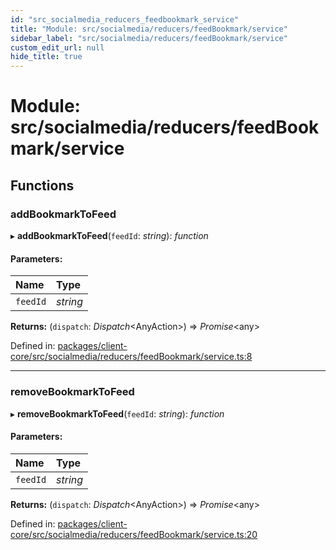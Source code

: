 ```yaml
---
id: "src_socialmedia_reducers_feedbookmark_service"
title: "Module: src/socialmedia/reducers/feedBookmark/service"
sidebar_label: "src/socialmedia/reducers/feedBookmark/service"
custom_edit_url: null
hide_title: true
---
```


# Module: src/socialmedia/reducers/feedBookmark/service

## Functions

### addBookmarkToFeed

▸ **addBookmarkToFeed**(`feedId`: *string*): *function*

#### Parameters:

Name | Type |
:------ | :------ |
`feedId` | *string* |

**Returns:** (`dispatch`: *Dispatch*<AnyAction\>) => *Promise*<any\>

Defined in: [packages/client-core/src/socialmedia/reducers/feedBookmark/service.ts:8](https://github.com/xr3ngine/xr3ngine/blob/65dfcf39a/packages/client-core/src/socialmedia/reducers/feedBookmark/service.ts#L8)

___

### removeBookmarkToFeed

▸ **removeBookmarkToFeed**(`feedId`: *string*): *function*

#### Parameters:

Name | Type |
:------ | :------ |
`feedId` | *string* |

**Returns:** (`dispatch`: *Dispatch*<AnyAction\>) => *Promise*<any\>

Defined in: [packages/client-core/src/socialmedia/reducers/feedBookmark/service.ts:20](https://github.com/xr3ngine/xr3ngine/blob/65dfcf39a/packages/client-core/src/socialmedia/reducers/feedBookmark/service.ts#L20)
